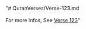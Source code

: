 "# QuranVerses/Verse-123.md <br> <br>For more infos, See [Verse 123](https://www.quranbookk.com/quran/search?q=123)"